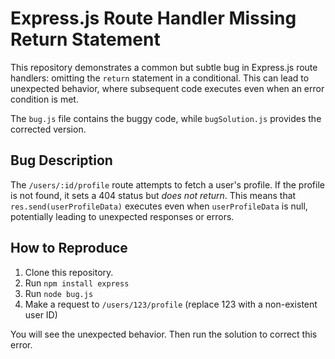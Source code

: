 # Express.js Route Handler Missing Return Statement

This repository demonstrates a common but subtle bug in Express.js route handlers: omitting the `return` statement in a conditional.  This can lead to unexpected behavior, where subsequent code executes even when an error condition is met.

The `bug.js` file contains the buggy code, while `bugSolution.js` provides the corrected version.

## Bug Description

The `/users/:id/profile` route attempts to fetch a user's profile. If the profile is not found, it sets a 404 status but *does not return*. This means that `res.send(userProfileData)` executes even when `userProfileData` is null, potentially leading to unexpected responses or errors.

## How to Reproduce

1. Clone this repository.
2. Run `npm install express`
3. Run `node bug.js`
4. Make a request to `/users/123/profile` (replace 123 with a non-existent user ID)

You will see the unexpected behavior.  Then run the solution to correct this error.